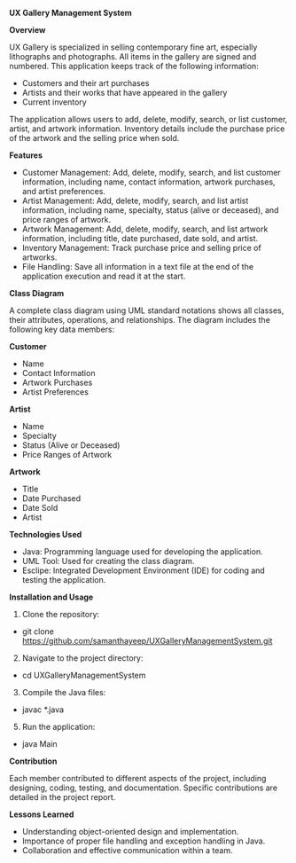 **UX Gallery Management System**

**Overview**

UX Gallery is specialized in selling contemporary fine art, especially lithographs and photographs. All items in the gallery are signed and numbered. This application keeps track of the following information:

- Customers and their art purchases
- Artists and their works that have appeared in the gallery
- Current inventory

The application allows users to add, delete, modify, search, or list customer, artist, and artwork information. Inventory details include the purchase price of the artwork and the selling price when sold.

**Features**

- Customer Management: Add, delete, modify, search, and list customer information, including name, contact information, artwork purchases, and artist preferences.
- Artist Management: Add, delete, modify, search, and list artist information, including name, specialty, status (alive or deceased), and price ranges of artwork.
- Artwork Management: Add, delete, modify, search, and list artwork information, including title, date purchased, date sold, and artist.
- Inventory Management: Track purchase price and selling price of artworks.
- File Handling: Save all information in a text file at the end of the application execution and read it at the start.

**Class Diagram**

A complete class diagram using UML standard notations shows all classes, their attributes, operations, and relationships. The diagram includes the following key data members:

**Customer**
- Name
- Contact Information
- Artwork Purchases
- Artist Preferences

**Artist**
- Name
- Specialty
- Status (Alive or Deceased)
- Price Ranges of Artwork

**Artwork**
- Title
- Date Purchased
- Date Sold
- Artist

**Technologies Used**

- Java: Programming language used for developing the application.
- UML Tool: Used for creating the class diagram.
- Esclipe: Integrated Development Environment (IDE) for coding and testing the application.

**Installation and Usage**

1. Clone the repository:
- git clone https://github.com/samanthayeep/UXGalleryManagementSystem.git

2. Navigate to the project directory:
- cd UXGalleryManagementSystem

3. Compile the Java files:
- javac *.java

5. Run the application:
- java Main

**Contribution**

Each member contributed to different aspects of the project, including designing, coding, testing, and documentation. Specific contributions are detailed in the project report.

**Lessons Learned**

- Understanding object-oriented design and implementation.
- Importance of proper file handling and exception handling in Java.
- Collaboration and effective communication within a team.

